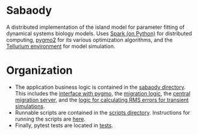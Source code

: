 # Sabaody

A distributed implementation of the island model for parameter fitting of dynamical systems biology models. Uses [Spark (on Python)](https://spark.apache.org/) for distributed computing, [pygmo2](https://esa.github.io/pagmo2/) for its various optimization algorithms, and the [Tellurium environment](http://tellurium.analogmachine.org/) for model simulation.

# Organization

* The application business logic is contained in the [sabaody directory](https://github.com/distrib-dyn-modeling/sabaody/tree/master/sabaody). This includes the [interface with pygmo](https://github.com/distrib-dyn-modeling/sabaody/blob/master/sabaody/pygmo_interf.py), the [migration logic](https://github.com/distrib-dyn-modeling/sabaody/blob/master/sabaody/migration.py), the [central migration server](https://github.com/distrib-dyn-modeling/sabaody/blob/master/sabaody/migration_central.py), and the [logic for calculating RMS errors for transient simulations](https://github.com/distrib-dyn-modeling/sabaody/blob/master/sabaody/timecourse_model.py).
* Runnable scripts are contained in the [scripts directory](https://github.com/distrib-dyn-modeling/sabaody/tree/master/sabaody/scripts). Instructions for running the scripts are [here](https://github.com/distrib-dyn-modeling/sabaody/tree/master/sabaody/scripts/b2).
* Finally, pytest tests are located in [tests](https://github.com/distrib-dyn-modeling/sabaody/tree/master/tests).
